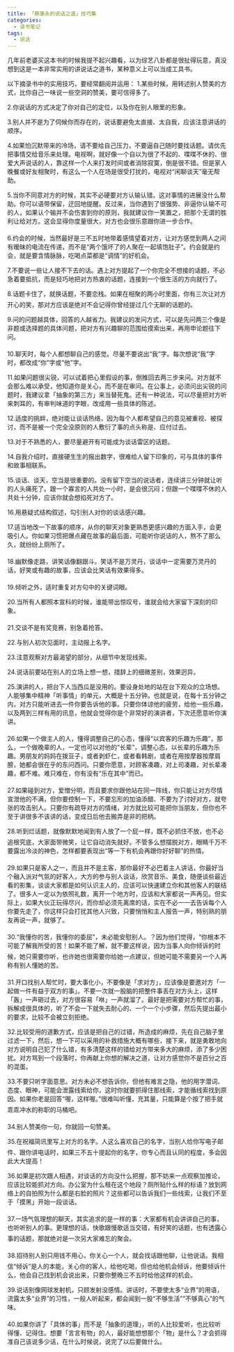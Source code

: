 ```yaml
---
title: 「蔡康永的说话之道」技巧集
categories: 
  - 读书笔记
tags: 
  - 说话
---
```

  
几年前老婆买这本书的时候我提不起兴趣看，以为综艺八卦都是很扯得玩意，真没想到这是一本非常实用的讲说话之道书，某种意义上可以当成工具书。

以下摘录书中的实用技巧，要经常翻阅并运用：
1.某些时候，用转述别人赞美的方式，比你自己一味说一些空洞的赞美，要可信得多了。

2.你说话的方式决定了你对自己的定位，以及你在别人眼里的形象。

3.别人并不是为了伺候你而存在的，说话要避免太直接、太自我，应该注意讲话的顺序。

4.如果怕沉默带来的冷场，请不要给自己压力，不要逼自己随时要找话题。请优先把事情交给音乐来处理。电视啊，就好像一个自以为很了不起的、喋喋不休的、很爱大声说话的人，靠这样一个人来打发时间或者消除寂寞，倒是很不错。但是家人晚餐或好友相聚时，有这么一个人在场是很受打扰的，电视对“闲聊谈天”毫无帮助。

5.当你不同意对方的时候，其实不必硬要对方认输认错。这对事情的进展没什么帮助。你可以语带保留，迂回地提醒。反过来，当你遇到了很强势、非逼你认输不可的人，如果认个输并不会伤害到你的原则，我就建议你一笑置之，把那个无谓的胜利让给对方。这会显得你度量很大，对方也会很乐意跟你进一步合作。

6.约会的时候，当然最好是三不五时地带着感情望着对方，让对方感觉到两人之间有暧昧的电流在传递，而不是“两个饿坏了的人聚在一起填饱肚子”。约会就是约会，就是要含情脉脉，吃喝点菜都是“调情”的好机会。

7.不要说一些让人接不下去的话。遇上对方提起了一个你完全不想接的话题，不必急着要抵抗，而是轻巧地把对方热衷的话题，连接到一个很生活的方向就行了。

8.话题卡住了，就换话题，不要恋栈。如果在相聚的两小时里面，你有三次让对方开心的笑，那对方应该是绝对不会记得你曾经提过几个无聊的话题的。

9.问的问题越具体，回答的人越省力。我建议的发问方式，可以是先问两三个像是非题或选择题的具体问题，把对方有兴趣聊的范围给摸索出来，再用申论题往下问。

10.聊天时，每个人都想聊自己的感觉。尽量不要说出“我”字。每次想说“我”字时，都改成“你”字或“他”字。

11.如果问题很尖锐，可以试着把心里假设的事，倒推回去两三步来问。对方就不会那么难以承受，他知道你是关心，而不是在审问。在公事上，必须问出尖锐的问题时，我建议拿「抽象的第三方」来当替死鬼。还有一种说法，可以尽量把对方听来刺耳的，有审判味道的字眼，改成用一些具体的陈述。

12.适度的挑衅，绝对能让谈话热络，因为每个人都希望自己的意见被重视、被探讨，而不是被一个完全没原则的人敷衍了事的点头称是、应付过去。

13.对于不熟悉的人，要尽量避开有可能成为谈话雷区的话题。

14.自我介绍时，直接硬生生的报出数字，很难给人留下印象的，可与具体的事件和故事相联系。

15.谈话、谈天，空当是很重要的。没有留下空当的说话者，连续讲三分钟就让听的人头痛死了。跟一个寡言的人共处一小时，是会很沉闷；但跟一个喋喋不休的人共处十分钟，应该你就会想掐死对方了。

16.用悬疑式结构叙述，勾引别人对你的谈话感兴趣。

17.适当地改一下故事的顺序，从你的聊天对象更熟悉更感兴趣的方面入手，会更吸引人。你如果习惯把爆点藏在故事的最后面，可能听你说话的人，熬不了那么久，就纷纷上厕所了。

18.幽默像走路，讲笑话像翻跟斗。笑话不是万灵丹，谈话中一定需要万灵丹的话，好笑或有趣的故事，应该会比笑话有效果得多。

19.倾听之外，适时重复对方句中的关键词眼。

20.当所有人都照本宣科的时候，谁能带出惊叹号，谁就会给大家留下深刻的印象。

21.交谈不是有奖竞赛，别急着抢答。

22.与别人初次见面时，主动报上名字。

23.注意观察对方最渴望的部分，从细节中发现线索。

24.说话前要站在别人的立场上想一想，措辞上的细微差别，效果迥异。

25.演讲的人，把台下人当西瓜是没用的。要设身处地的站在台下观众的立场想。人能够集中精神「听事情」的单元，大概是十五分钟。也就是说，在每十五分钟之内，对方只能听进去一件你要告诉他的事。只要你体谅他的疲劳，给他一些乐趣，以及两到三样有用的讯息，他就会觉得你是个非常好的演讲者，下次还愿意听你演讲。

26.如果一个做主人的人，懂得调整自己的心态，懂得“以宾客的乐趣为乐趣”，那么，一个做晚辈的人，一定也可以对他的“长辈”，调整心态，以长辈的乐趣为乐趣。男朋友的妈妈在拨豆子，或者剥虾仁，或者看韩剧，或者在用按摩器按摩肩膀，她都会很在乎的东问西问。只要你愿意，对顾客凑趣，对上司凑趣，对长辈凑趣，都不难。难只难在，你有没有“乐在其中”而已。

27.如果碰到对方，爱憎分明，而且要求你跟他站在同一阵线，你只能让对方尽情宣泄他的不满，但你要控制一下，不要忘形的加油添醋、不要为了讨好对方，就夸张的攻击别人。只要你有疏导对方的情绪，对方就比较可能把你当朋友，但你也不至于讲很多不该讲的话，变成日后他去搬弄是非的把柄。

28.听到烂话题，就像默默地闻到有人放了一个屁一样，既不必抓住不放，也不必追根究底，大家面带微笑，让它自动消失就好。不管多么想摆脱对方，眼睛千万不要露出冷淡的神色，怎样都要表现出“等一下有机会再跟你好好聊”的热情。

29.如果只是客人之一，而且并不是主客，那你最好不必巴着主人讲话，你最好当个融入派对气氛的好客人，大方的参与别人谈话，欣赏音乐、美食，随便谈些最近看的影集，谈谈大家都是如何认识主人的，应该可以快速建立你和其他客人的联结了。很多人一定以为依照礼数，离开一个地方时，应该和大家都说一声再见。但实际上，如果大伙正玩得尽兴，而你却必须先离席的话，实在不必一一去告诉每个人你要先走了，你这样只会打扰其他人兴致，只要悄悄和主人报告一声，特别熟的朋友再说一声，就够了。

30.“我懂你的苦，我懂你的委屈”，未必能安慰别人。？因为他们觉得，“你根本不可能了解我所受的苦！如果不能了解，就不要这样说，因为当事人向你倾诉的时候，她只需要你听，也许她也很需要你给她一点建议，但她可能不需要另一个人再称有别人懂她的苦。

31.开口找别人帮忙时，要大事化小，不要像是「求对方」，应该像是要邀对方「一起做一件有益于双方的事」。不要一次就一股脑的把整件事丢在对方头上，这样「轰」一声砸过去，对方很容易「咻」一声就溜了。最好是把需要对方帮忙的事，拆解成很具体的，听了不会一下就失去耐心的、一个一个小步骤，然后先提出最小的要求，比较不会被立刻拒绝。

32.比较受用的道歉方式，应该是把自己的过错，所造成的麻烦，先在自己脑子里过滤一下，然后，想一下可以采用的补救措施大概有哪些，接下来，就是勇敢地向对方说明自己犯了什么错，有多清楚这样的错给对方带来多大的麻烦，添了多少困扰。对方骂到一个段落时，你再献上你想的解决之道，让对方感觉你不是百分之百的混蛋。

33.不要只听字面意思。对方未必不想告诉你，但他有难言之隐，他的用字潜词、态度、眼神，可能会泄露线索给你，这时你就要抓得住那线索，才能循线索找到原因。如果你老是回答“喔，这样喔。”很难叫听懂，充其量，只能算是个按了把手就乖乖冲水的称职的马桶吧。

34.别人赞美你一句，你就回一句赞美。

35.在祝福简讯里写上对方的名字。人这么喜欢自己的名字，当别人给你写电子邮件、跟你讲电话时，如果三不五十提起你的名字，你专心而且认同的程度，多会因此大大提高！

36.如果是初次跟人相遇，对谈话的方向没什么把握，那不妨来一点观察加推论，应该比较能抓对方向。办公室为什么租在这个地段？厕所贴什么样的标语？放到网络上的自拍照为什么都是右脸的照片？这些都可以告诉我们一些线索，让我们不至于「摸黑」开始一段谈话。

37.一场气氛理想的聊天，其实追求的是一样的事：大家都有机会讲讲自己的事，也听听别人的事。更理想的话，快歌跟慢歌适当交错，有好笑的话题，也有透露心事的话题，那就绝对是一次另大家难忘的聚会。

38.招待别人别只用钱不用心，你关心一个人，就会找话跟他聊，让他说话。我相信“倾诉”是人的本能，关心你的客人，给他吃喝，但也给他机会倾诉，他要倾诉什么，他会自己找到机会说出来，只要你整晚三不五时给他这样的机会。

39.说话别像网球发射机，只顾发射没感情。讲话时，不要使太多“业界”的用语，流露太多“业界”的习性，一般人听起来，都会闻到一股“不够生活”“不够真心”的气味。

40.如果你讲了「具体的事」而不是「抽象的道理」，听的人比较爱听，也比较听得懂、记得住。想要「言言有物」的人，最好能想想那个「物」是什么？才会抓得准自己该说多少话，在什么时候说，说完了以后要做什么。

